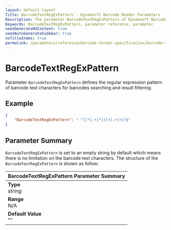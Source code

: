 ```yaml
---
layout: default-layout
Title: BarcodeTextRegExPattern - Dynamsoft Barcode Reader Parameters
Description: The parameter BarcodeTextRegExPattern of Dynamsoft Barcode Reader defines the regular expression pattern of barcode text characters for barcodes searching and result filtering.
Keywords: BarcodeTextRegExPattern, parameter reference, parameter
needGenerateH3Content: true
needAutoGenerateSidebar: true
noTitleIndex: true
permalink: /parameters/reference/barcode-format-specification/barcode-text-regex-pattern.html
---
```


# BarcodeTextRegExPattern

Parameter `BarcodeTextRegExPattern` defines the regular expression pattern of barcode text characters for barcodes searching and result filtering.

## Example

```json
{
    "BarcodeTextRegExPattern": " ^([*].+[*]|[+].+[+])$"
}
```

## Parameter Summary

`BarcodeTextRegExPattern` is set to an empty string by default which means there is no limitation on the barcode text characters. The structure of the `BarcodeTextRegExPattern` is shown as follow:

| BarcodeTextRegExPattern  Parameter Summary |
| :--------------------------------- |
| **Type**<br>*string* |
| **Range**<br>N/A |
| **Default Value**<br>"" |
